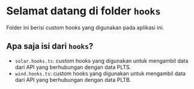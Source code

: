 # Selamat datang di folder `hooks`

Folder ini berisi custom hooks yang digunakan pada aplikasi ini.

## Apa saja isi dari `hooks`?
- `solar.hooks.ts`: custom hooks yang digunakan untuk mengambil data dari API yang berhubungan dengan data PLTS.
- `wind.hooks.ts`: custom hooks yang digunakan untuk mengambil data dari API yang berhubungan dengan data PLTB.